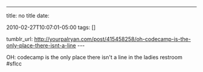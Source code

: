 ---
title: no title
date:

 2010-02-27T10:07:01-05:00 
tags:  []

tumblr_url:
http://yourpalryan.com/post/415458258/oh-codecamp-is-the-only-place-there-isnt-a-line
\-\--

OH: codecamp is the only place there isn't a line in the ladies restroom
\#sflcc
